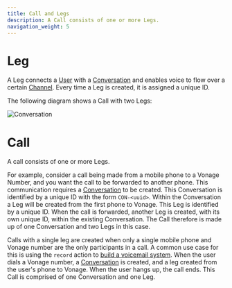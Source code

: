 ```yaml
---
title: Call and Legs
description: A Call consists of one or more Legs.
navigation_weight: 5
---
```


# Leg

A Leg connects a [User](/voice/voice-api/concepts/user) with a [Conversation](/voice/voice-api/concepts/conversation) and enables voice to flow over a certain [Channel](/conversation/concepts/channel). Every time a Leg is created, it is assigned a unique ID.

The following diagram shows a Call with two Legs:

![Conversation](/images/conversation-api/call-forward-conversation.png)

# Call

A call consists of one or more Legs.

For example, consider a call being made from a mobile phone to a Vonage Number, and you want the call to be forwarded to another phone. This communication requires a [Conversation](/voice/voice-api/concepts/conversation) to be created. This Conversation is identified by a unique ID with the form `CON-<uuid>`. Within the Conversation a Leg will be created from the first phone to Vonage. This Leg is identified by a unique ID. When the call is forwarded, another Leg is created, with its own unique ID, within the existing Conversation. The Call therefore is made up of one Conversation and two Legs in this case.

Calls with a single leg are created when only a single mobile phone and Vonage number are the only participants in a call. A common use case for this is using the `record` action to [build a voicemail system](/voice/voice-api/code-snippets/record-a-message). When the user dials a Vonage number, a [Conversation](/voice/voice-api/concepts/conversation) is created, and a leg created from the user's phone to Vonage. When the user hangs up, the call ends. This Call is comprised of one Conversation and one Leg.
